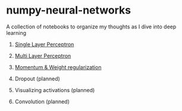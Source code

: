 # numpy-neural-networks
A collection of notebooks to organize my thoughts as I dive into deep learning

1. [Single Layer Perceptron](https://github.com/JohnPaton/numpy-neural-networks/blob/master/01-single-layer-perceptron.ipynb)

2. [Multi Layer Perceptron](https://github.com/JohnPaton/numpy-neural-networks/blob/master/02-multi-layer-perceptron.ipynb)

3. [Momentum & Weight regularization](https://github.com/JohnPaton/numpy-neural-networks/blob/master/03-momentum-and-regularization.ipynb)

4. Dropout (planned)

5. Visualizing activations (planned)

6. Convolution (planned)


